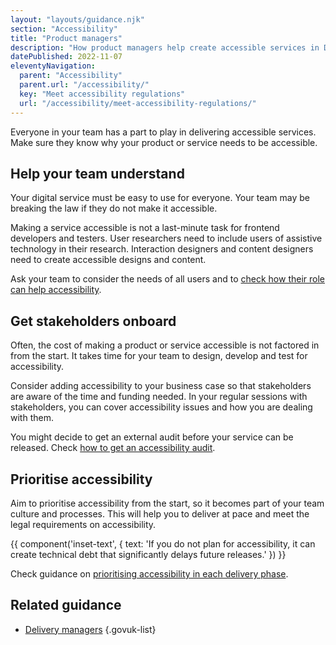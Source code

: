 ```yaml
---
layout: "layouts/guidance.njk"
section: "Accessibility"
title: "Product managers"
description: "How product managers help create accessible services in Defence. Help your team understand accessibility and get stakeholders on board."
datePublished: 2022-11-07
eleventyNavigation:
  parent: "Accessibility"
  parent.url: "/accessibility/"
  key: "Meet accessibility regulations"
  url: "/accessibility/meet-accessibility-regulations/"
---
```


Everyone in your team has a part to play in delivering accessible services. Make sure they know why your product or service needs to be accessible.

## Help your team understand

Your digital service must be easy to use for everyone. Your team may be breaking the law if they do not make it accessible.

Making a service accessible is not a last-minute task for frontend developers and testers. User researchers need to include users of assistive technology in their research. Interaction designers and content designers need to create accessible designs and content.

Ask your team to consider the needs of all users and to [check how their role can help accessibility](/accessibility/meet-accessibility-regulations#your-role-in-accessibility/).

## Get stakeholders onboard

Often, the cost of making a product or service accessible is not factored in from the start. It takes time for your team to design, develop and test for accessibility.

Consider adding accessibility to your business case so that stakeholders are aware of the time and funding needed. In your regular sessions with stakeholders, you can cover accessibility issues and how you are dealing with them.

You might decide to get an external audit before your service can be released. Check [how to get an accessibility audit](https://www.gov.uk/service-manual/helping-people-to-use-your-service/getting-an-accessibility-audit/).

## Prioritise accessibility

Aim to prioritise accessibility from the start, so it becomes part of your team culture and processes. This will help you to deliver at pace and meet the legal requirements on accessibility.

{{ component('inset-text', {
  text: 'If you do not plan for accessibility, it can create technical debt that significantly delays future releases.'
}) }}

Check guidance on [prioritising accessibility in each delivery phase](https://www.gov.uk/service-manual/helping-people-to-use-your-service/making-your-service-accessible-an-introduction#what-to-do-about-accessibility-in-discovery/).

## Related guidance

- [Delivery managers](/accessibility/meet-accessibility-regulations/delivery-managers/)
{.govuk-list}
